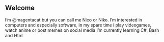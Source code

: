 Welcome
----------
I’m @magentacat but you can call me Nico or Niko.
I’m interested in computers and especially software, in my spare time i play videogames, watch anime or post memes on social media
I’m currently learning C#, Bash and Html

<!---
magentacat/magentacat is a ✨ special ✨ repository because its `README.md` (this file) appears on your GitHub profile.
You can click the Preview link to take a look at your changes.
--->
